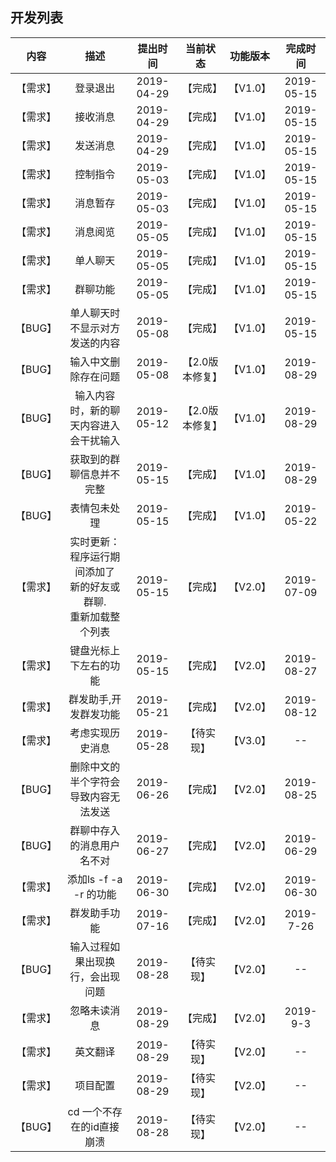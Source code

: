 ## 开发列表
|   内容  |   描述   |   提出时间  | 当前状态 | 功能版本 | 完成时间 |
| :----:  | :----:  |  :----:   |  :---:  |  :---:  |  :---:  |
| 【需求】 | 登录退出 | 2019-04-29 | 【完成】 | 【V1.0】 | 2019-05-15 |
| 【需求】 | 接收消息 | 2019-04-29 | 【完成】 | 【V1.0】 | 2019-05-15 |
| 【需求】 | 发送消息 | 2019-04-29 | 【完成】 | 【V1.0】 | 2019-05-15 |
| 【需求】 | 控制指令 | 2019-05-03 | 【完成】 | 【V1.0】 | 2019-05-15 |
| 【需求】 | 消息暂存 | 2019-05-03 | 【完成】 | 【V1.0】 | 2019-05-15 |
| 【需求】 | 消息阅览 | 2019-05-05 | 【完成】 | 【V1.0】 | 2019-05-15 |
| 【需求】 | 单人聊天 | 2019-05-05 | 【完成】 | 【V1.0】 | 2019-05-15 |
| 【需求】 | 群聊功能 | 2019-05-05 | 【完成】 | 【V1.0】 | 2019-05-15 |
| 【BUG】 | 单人聊天时不显示对方发送的内容 | 2019-05-08 | 【完成】 | 【V1.0】 | 2019-05-15 |
| 【BUG】 | 输入中文删除存在问题 | 2019-05-08 | 【2.0版本修复】 | 【V1.0】 | 2019-08-29 |
| 【BUG】 | 输入内容时，新的聊天内容进入会干扰输入 | 2019-05-12 | 【2.0版本修复】 | 【V1.0】 | 2019-08-29 |
| 【BUG】 | 获取到的群聊信息并不完整 | 2019-05-15 | 【完成】 | 【V1.0】 | 2019-08-29 |
| 【BUG】 | 表情包未处理 | 2019-05-15 | 【完成】 | 【V1.0】 | 2019-05-22 |
| 【需求】 | 实时更新：程序运行期间添加了<br>新的好友或群聊.<br>重新加载整个列表 | 2019-05-15 | 【完成】 | 【V2.0】 | 2019-07-09 |
| 【需求】 | 键盘光标上下左右的功能 | 2019-05-15 | 【完成】 | 【V2.0】 | 2019-08-27 |
| 【需求】 | 群发助手,开发群发功能 | 2019-05-21 | 【完成】 | 【V2.0】 | 2019-08-12 |
| 【需求】 | 考虑实现历史消息 | 2019-05-28 | 【待实现】 | 【V3.0】 | -- |
| 【BUG】 | 删除中文的半个字符会导致内容无法发送 | 2019-06-26 | 【完成】 | 【V2.0】 | 2019-08-25 |
| 【BUG】 | 群聊中存入的消息用户名不对 | 2019-06-27 | 【完成】 | 【V2.0】 | 2019-06-29 |
| 【需求】 | 添加ls -f -a -r 的功能 | 2019-06-30 | 【完成】 | 【V2.0】 | 2019-06-30 |
| 【需求】 | 群发助手功能 | 2019-07-16 | 【完成】 | 【V2.0】 | 2019-7-26 |
| 【BUG】 | 输入过程如果出现换行，会出现问题 | 2019-08-28 | 【待实现】 | 【V2.0】 | -- |
| 【需求】 | 忽略未读消息 | 2019-08-29 | 【完成】 | 【V2.0】 | 2019-9-3 |
| 【需求】 | 英文翻译 | 2019-08-29 | 【待实现】 | 【V2.0】 | -- |
| 【需求】 | 项目配置 | 2019-08-29 | 【待实现】 | 【V2.0】 | -- |
| 【BUG】 | cd 一个不存在的id直接崩溃 | 2019-08-28 | 【待实现】 | 【V2.0】 | -- |